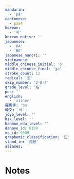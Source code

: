 ```yaml
---
mandarin:
  - 'pá'
cantonese:
  - paa4
korean:
  - '파'
korean_native: ''
japanese:
  - 'HA'
  - 'BE'
japanese_nanori: ''
vietnamese:
middle_chinese_initial: 'b'
middle_chinese_final: 'ɣa'
stroke_count: 12
radical: '玉'
skip_number: '2-8-4'
grade_level: '名'
pos: ''
english:
  - 'zither'
羅馬字: 'ba'
韓文: '바'
joyo_level: ''
hsk_level: ''
hanmun_edu_level: ''
danayo_id: 8159
mc_id: 9009
graphemic_classification: '巴'
stand_in: '琵琶'
aliases:
---
```


# Notes
